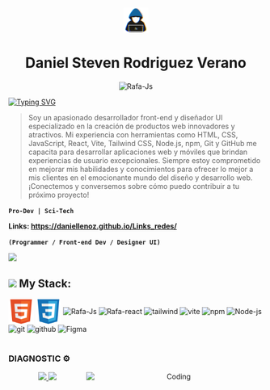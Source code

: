 # 


<div align="center">
  <div diplay="grid" >
    <picture><img src = "https://github.com/0xAbdulKhalid/0xAbdulKhalid/raw/main/assets/mdImages/about_me.gif" width = 50px> </picture> <h1>Daniel Steven Rodriguez Verano</h1> 
  </div>
  
  <img align="center" alt="Rafa-Js" width="250" src="https://github.com/DanielLenoz/DanielLenoz/assets/98136538/ba7578fa-c83f-4d34-adc5-19e8e722e32a">
</div>

<!--   my-ticker -->    
[![Typing SVG](https://readme-typing-svg.herokuapp.com?font=Fira+Code&pause=1000&width=435&lines=%F0%9F%91%8B%F0%9F%8F%BBHi%2C+Soy+Daniel+Rodriguez👨‍💻;👨‍🚀Programador+Front-end🌟;👨‍🎨+Desiner+UI🛸)](https://git.io/typing-svg)
>Soy un apasionado desarrollador front-end y diseñador UI especializado en la creación de productos web innovadores y atractivos. Mi experiencia con herramientas como HTML, CSS, JavaScript, React, Vite, Tailwind CSS, Node.js, npm, Git y GitHub me capacita para desarrollar aplicaciones web y móviles que brindan experiencias de usuario excepcionales. Siempre estoy comprometido en mejorar mis habilidades y conocimientos para ofrecer lo mejor a mis clientes en el emocionante mundo del diseño y desarrollo web. ¡Conectemos y conversemos sobre cómo puedo contribuir a tu próximo proyecto! 


**`Pro-Dev | Sci-Tech`**

**Links: https://daniellenoz.github.io/Links_redes/**

**`(Programmer / Front-end Dev / Designer UI)`**

<img src="https://user-images.githubusercontent.com/73097560/115834477-dbab4500-a447-11eb-908a-139a6edaec5c.gif"><br>
## <img src="https://media2.giphy.com/media/QssGEmpkyEOhBCb7e1/giphy.gif?cid=ecf05e47a0n3gi1bfqntqmob8g9aid1oyj2wr3ds3mg700bl&rid=giphy.gif" width ="25"><b> My Stack:</b>

<div style="display: inline_block">
  <img align="center" alt="Rafa-HTML" width="50" src="https://raw.githubusercontent.com/devicons/devicon/master/icons/html5/html5-original.svg">
  <img align="center" alt="Rafa-CSS" width="50" src="https://raw.githubusercontent.com/devicons/devicon/master/icons/css3/css3-original.svg">
  <img align="center" alt="Rafa-Js"  width="45" src="https://github.com/DanielLenoz/DanielLenoz/assets/98136538/6945be85-ee6e-4842-b59d-19055130af96">
  <img align="center" alt="Rafa-react"  width="50"src="https://cdn.jsdelivr.net/gh/devicons/devicon/icons/react/react-original.svg" />
  <img align="center" alt="tailwind" width="50" src="https://github.com/DanielLenoz/DanielLenoz/assets/98136538/bcea025e-0792-4422-a3e0-e848a30e4402" />
  <img align="center" alt="vite"  width="50" src="https://github.com/DanielLenoz/DanielLenoz/assets/98136538/c99a697e-753d-4dbe-b3d0-8a5fd003b691" />
  <img align="center" alt="npm"  width="80" src="https://github.com/DanielLenoz/DanielLenoz/assets/98136538/99d5bd88-d6e4-4ba8-8bf3-8b8346668e7d" />
  <img align="center" alt="Node-js"  width="50" src="https://github.com/DanielLenoz/DanielLenoz/assets/98136538/8b5bedbd-40b2-402f-8753-21fcfacdb5c8" />
  <img align="center" alt="git"  width="50" src="https://cdn.jsdelivr.net/gh/devicons/devicon/icons/git/git-original.svg" />
  <img align="center" alt="github" width="50" src="https://github.com/DanielLenoz/DanielLenoz/assets/98136538/8c0947d1-84c1-4a6e-8344-5fe62eb8cfd0" />
  <img align="center" alt="Figma" width="30" src="https://github.com/DanielLenoz/DanielLenoz/assets/98136538/bcb99667-4cd6-4640-a2dc-4c5752a36483" />
</div>
<br>

<h3>DIAGNOSTIC ⚙</h3>
<div align="center" tyle="display: inline_block">
  <a href="https://github.com/DanielLenoz">
  <img height="160em" src="https://github-readme-stats.vercel.app/api/top-langs/?username=DanielLenoz&layout=compact&langs_count=7&theme=blue-green"/> 
  <img src="https://user-images.githubusercontent.com/73097560/115834477-dbab4500-a447-11eb-908a-139a6edaec5c.gif">

  <img align="right" alt="Coding" width="350" src="https://th.bing.com/th/id/R.c99e353f761d318322c853c03ebcf21b?rik=nVPq4K7T5nq97g&pid=ImgRaw&r=0">
</div>

